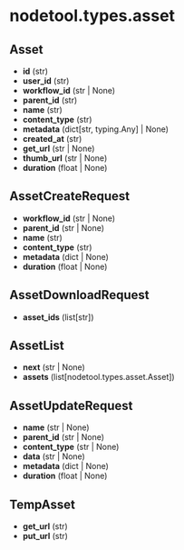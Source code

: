# nodetool.types.asset

## Asset

- **id** (str)
- **user_id** (str)
- **workflow_id** (str | None)
- **parent_id** (str)
- **name** (str)
- **content_type** (str)
- **metadata** (dict[str, typing.Any] | None)
- **created_at** (str)
- **get_url** (str | None)
- **thumb_url** (str | None)
- **duration** (float | None)

## AssetCreateRequest

- **workflow_id** (str | None)
- **parent_id** (str | None)
- **name** (str)
- **content_type** (str)
- **metadata** (dict | None)
- **duration** (float | None)

## AssetDownloadRequest

- **asset_ids** (list[str])

## AssetList

- **next** (str | None)
- **assets** (list[nodetool.types.asset.Asset])

## AssetUpdateRequest

- **name** (str | None)
- **parent_id** (str | None)
- **content_type** (str | None)
- **data** (str | None)
- **metadata** (dict | None)
- **duration** (float | None)

## TempAsset

- **get_url** (str)
- **put_url** (str)

